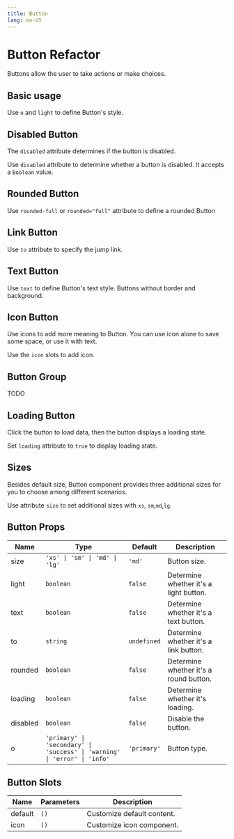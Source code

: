 ```yaml
---
title: Button
lang: en-US
---
```


# Button <commn-badge>Refactor</commn-badge>

Buttons allow the user to take actions or make choices.

## Basic usage

Use `o` and `light` to define Button's style.

<demo src="../example/button/basic.vue"></demo>

## Disabled Button

The `disabled` attribute determines if the button is disabled.

Use `disabled` attribute to determine whether a button is disabled. It accepts a `Boolean` value.

<demo src="../example/button/disable.vue"></demo>

## Rounded Button

Use `rounded-full` or `rounded="full"` attribute to define a rounded Button

<demo src="../example/button/round.vue"></demo>

## Link Button

Use `to` attribute to specify the jump link.

<demo src="../example/button/link.vue"></demo>

## Text Button

Use `text` to define Button's text style. Buttons without border and background.

<demo src="../example/button/text.vue"></demo>

## Icon Button

Use icons to add more meaning to Button. You can use icon alone to save some space, or use it with text.

Use the `icon` slots to add icon.

<demo src="../example/button/icon.vue"></demo>

## Button Group

TODO

## Loading Button

Click the button to load data, then the button displays a loading state.

Set `loading` attribute to `true` to display loading state.

<demo src="../example/button/loading.vue"></demo>

## Sizes

Besides default size, Button component provides three additional sizes for you to choose among different scenarios.

Use attribute `size` to set additional sizes with `xs`, `sm`,`md`,`lg`.

<demo src="../example/button/size.vue"></demo>

## Button Props
| Name | Type | Default | Description |
| --- | --- | --- | --- |
| size | `'xs' \| 'sm' \| 'md' \| 'lg'` | `'md'` | Button size.  |
| light | `boolean` | `false` |  Determine whether it's a light button.  |
| text | `boolean` | `false` | Determine whether it's a text button. |
| to | `string` | `undefined` | Determine whether it's a link button. |
| rounded | `boolean` | `false` | Determine whether it's a round button. |
| loading | `boolean` | `false` | Determine whether it's loading.  |
| disabled | `boolean` | `false` | Disable the button. |
| o | `'primary' \| 'secondary' \| 'success' \| 'warning' \| 'error' \| 'info'` | `'primary'` | Button type. |



## Button Slots

| Name | Parameters | Description | 
| --- | --- | --- |
| default | `()` | Customize default content. |
| icon | `()` | Customize icon component. |

